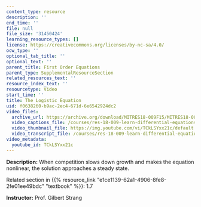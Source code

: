 ```yaml
---
content_type: resource
description: ''
end_time: ''
file: null
file_size: '31450424'
learning_resource_types: []
license: https://creativecommons.org/licenses/by-nc-sa/4.0/
ocw_type: ''
optional_tab_title: ''
optional_text: ''
parent_title: First Order Equations
parent_type: SupplementalResourceSection
related_resources_text: ''
resource_index_text: ''
resourcetype: Video
start_time: ''
title: The Logistic Equation
uid: f0638260-b9ac-2ec4-671d-6e6542924dc2
video_files:
  archive_url: https://archive.org/download/MITRES18-009F15/MITRES18-009F15_1_7_Logistic_Equation_300k.mp4
  video_captions_file: /courses/res-18-009-learn-differential-equations-up-close-with-gilbert-strang-and-cleve-moler-fall-2015/6d2412c8ca0f5a5786e351968e7afdb3_TCkLSYxx21c.vtt
  video_thumbnail_file: https://img.youtube.com/vi/TCkLSYxx21c/default.jpg
  video_transcript_file: /courses/res-18-009-learn-differential-equations-up-close-with-gilbert-strang-and-cleve-moler-fall-2015/5d94e05628c05d451922bf2660f41e54_TCkLSYxx21c.pdf
video_metadata:
  youtube_id: TCkLSYxx21c
---
```


**Description:** When competition slows down growth and makes the equation nonlinear, the solution approaches a steady state.

Related section in {{% resource_link "e1ce1139-62a1-4906-8fe8-2fe01ee49bdc" "textbook" %}}: 1.7

**Instructor:** Prof. Gilbert Strang

